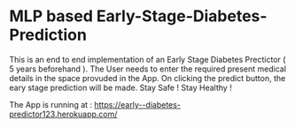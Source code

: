 # MLP based Early-Stage-Diabetes-Prediction
This is an end to end implementation of an Early Stage Diabetes Prectictor ( 5 years beforehand ).
The User needs to enter the required present medical details in the space provuded in the App.
On clicking the predict button, the eary stage prediction will be made.
Stay Safe ! Stay Healthy !

The App is running at : https://early--diabetes-predictor123.herokuapp.com/
